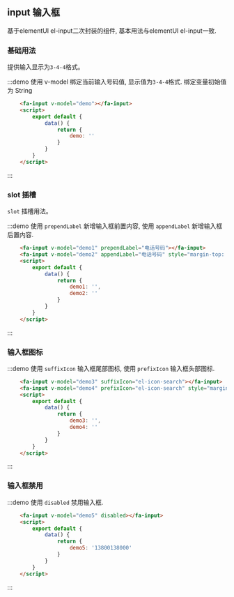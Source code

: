 ## input 输入框
基于elementUI el-input二次封装的组件, 基本用法与elementUI el-input一致.


### 基础用法

提供输入显示为`3-4-4`格式。

:::demo  使用 v-model 绑定当前输入号码值, 显示值为`3-4-4`格式. 绑定变量初始值为 String
```html
    <fa-input v-model="demo"></fa-input>
    <script>
        export default {
            data() {
                return {
                    demo: ''
                }
            }
        }
    </script>
```
:::

### slot 插槽

 `slot` 插槽用法。

:::demo  使用 `prependLabel` 新增输入框前置内容, 使用 `appendLabel` 新增输入框后置内容.
```html
    <fa-input v-model="demo1" prependLabel="电话号码"></fa-input>
    <fa-input v-model="demo2" appendLabel="电话号码" style="margin-top: 15px;"></fa-input>
    <script>
        export default {
            data() {
                return {
                    demo1: '',
                    demo2: ''
                }
            }
        }
    </script>
```
:::

### 输入框图标

:::demo  使用 `suffixIcon` 输入框尾部图标, 使用 `prefixIcon` 输入框头部图标.
```html
    <fa-input v-model="demo3" suffixIcon="el-icon-search"></fa-input>
    <fa-input v-model="demo4" prefixIcon="el-icon-search" style="margin-top: 15px;"></fa-input>
    <script>
        export default {
            data() {
                return {
                    demo3: '',
                    demo4: ''
                }
            }
        }
    </script>
```
:::

### 输入框禁用

:::demo  使用 `disabled` 禁用输入框.
```html
    <fa-input v-model="demo5" disabled></fa-input>
    <script>
        export default {
            data() {
                return {
                    demo5: '13800138000'
                }
            }
        }
    </script>
```
:::
